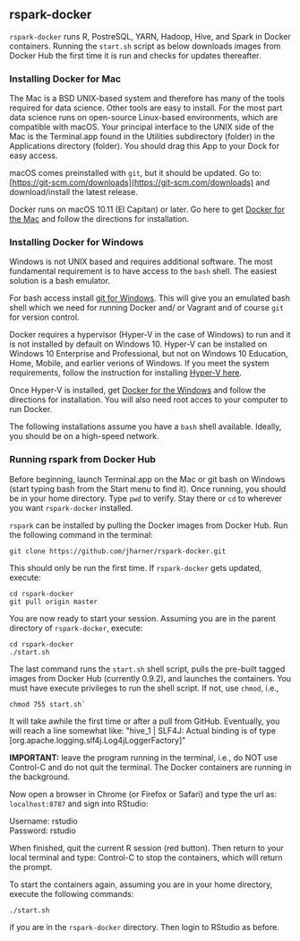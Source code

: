 ## rspark-docker

`rspark-docker` runs R, PostreSQL, YARN, Hadoop, Hive, and Spark in Docker containers. Running the `start.sh` script as below downloads images from Docker Hub the first time it is run and checks for updates thereafter.

### Installing Docker for Mac

The Mac is a BSD UNIX-based system and therefore has many of the tools required for data science. Other tools are easy to install. For the most part data science runs on open-source Linux-based environments, which are compatible with macOS. Your principal interface to the UNIX side of the Mac is the Terminal.app found in the Utilities subdirectory (folder) in the Applications directory (folder). You should drag this App to your Dock for easy access.

macOS comes preinstalled with `git`, but it should be updated. Go to: [https://git-scm.com/downloads](https://git-scm.com/downloads) and download/install the latest release. 

Docker runs on macOS 10.11 (El Capitan) or later. Go here to get [Docker for the Mac](https://www.docker.com/docker-mac) and follow the directions for installation.  

### Installing Docker for Windows

Windows is not UNIX based and requires additional software. The most fundamental requirement is to have access to the `bash` shell. The easiest solution is a bash emulator.  

For bash access install [git for Windows](https://git-for-windows.github.io). This will give you an emulated bash shell which we need for running Docker and/ or Vagrant and of course `git` for version control.  

Docker requires a hypervisor (Hyper-V in the case of Windows) to run and it is not installed by default on Windows 10. Hyper-V can be installed on Windows 10 Enterprise and Professional, but not on Windows 10 Education, Home, Mobile, and earlier verions of Windows. If you meet the system requirements, follow the instruction for installing [Hyper-V here](https://docs.microsoft.com/en-us/virtualization/hyper-v-on-windows/quick-start/enable-hyper-v).  

Once Hyper-V is installed, get [Docker for the Windows](https://www.docker.com/docker-windows) and follow the directions for installation.  You will also need root acces to your computer to run Docker.

The following installations assume you have a `bash` shell available. Ideally, you should be on a high-speed network.  

### Running rspark from Docker Hub

Before beginning, launch Terminal.app on the Mac or git bash on Windows (start typing bash from the Start menu to find it). Once running, you should be in your home directory. Type `pwd` to verify. Stay there or `cd` to wherever you want `rspark-docker` installed.

`rspark` can be installed by pulling the Docker images from Docker Hub. Run the following command in the terminal:  
```
git clone https://github.com/jharner/rspark-docker.git
```
This should only be run the first time. If `rspark-docker` gets updated, execute:
```
cd rspark-docker
git pull origin master
```
You are now ready to start your session. Assuming you are in the parent directory of `rspark-docker`, execute:
```
cd rspark-docker
./start.sh
```
The last command runs the `start.sh` shell script, pulls the pre-built tagged images from Docker Hub (currently 0.9.2), and launches the containers. You must have execute privileges to run the shell script. If not, use `chmod`, i.e., 
```
chmod 755 start.sh`
````

It will take awhile the first time or after a pull from GitHub. Eventually, you will reach a line somewhat like: "hive_1      | SLF4J: Actual binding is of type [org.apache.logging.slf4j.Log4jLoggerFactory]"  

**IMPORTANT:** leave the program running in the terminal, i.e., do NOT use Control-C and do not quit the terminal. The Docker containers are running in the background.

Now open a browser in Chrome (or Firefox or Safari) and type the url as: `localhost:8787` and sign into RStudio:  

Username: rstudio  
Password: rstudio  

When finished, quit the current R session (red button). Then return to your local terminal and type: Control-C to stop the containers, which will return the prompt.

To start the containers again, assuming you are in your home directory, execute the following commands:  
```
./start.sh
```
if you are in the `rspark-docker` directory. Then login to RStudio as before.

